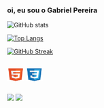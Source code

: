 ### oi, eu sou o Gabriel Pereira 

<div>
  
![GitHub stats](https://github-readme-stats.vercel.app/api?username=gabrielPnunes&show_icons=true&theme=midnight-purple) 

[![Top Langs](https://github-readme-stats.vercel.app/api/top-langs/?username=gabrielPnunes&theme=midnight-purple)](https://github.com/anuraghazra/github-readme-stats)

[![GitHub Streak](http://github-readme-streak-stats.herokuapp.com?user=gabrielPnunes&theme=midnight-purple)](https://git.io/streak-stats)

</div>


<div style="display= inline_block"><br>
  <img align="center" alt="Gabs-HTML" height="30" width="40" src="https://raw.githubusercontent.com/devicons/devicon/master/icons/html5/html5-original.svg">
  <img align="center" alt="Gabs-CSS" height="30" width="40" src="https://raw.githubusercontent.com/devicons/devicon/master/icons/css3/css3-original.svg">
</div>
 
##
 
<div>
  <a href = "mailto:gp90752545@gmail.com"><img src="https://img.shields.io/badge/-Gmail-%23333?style=for-the-badge&logo=gmail&logoColor=white" target="_blank"></a>
  <a href = "https://www.instagram.com/gabs_ceifa/"><img src="https://img.shields.io/badge/Instagram-E4405F?style=for-the-badge&logo=instagram&logoColor=white" target"=_blank"></a>
</div>
